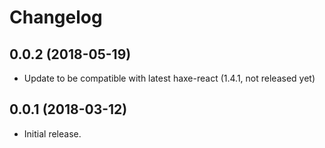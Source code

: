 # Changelog

## 0.0.2 (2018-05-19)

* Update to be compatible with latest haxe-react (1.4.1, not released yet)

## 0.0.1 (2018-03-12)

* Initial release.
